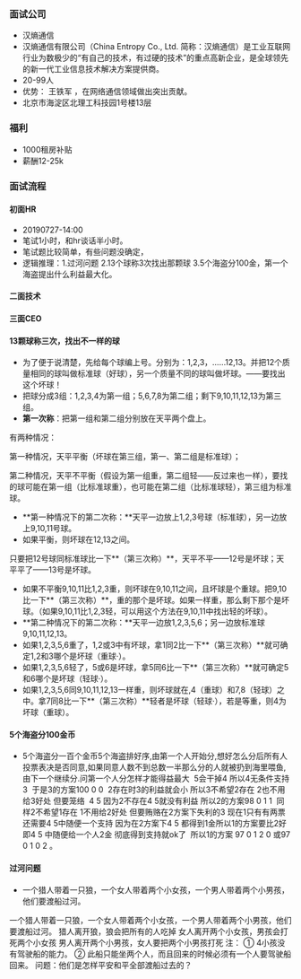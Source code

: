 ### 面试公司

- 汉熵通信
- 汉熵通信有限公司（China Entropy Co., Ltd. 简称：汉熵通信）是工业互联网行业为数极少的“有自己的技术，有过硬的技术”的重点高新企业，是全球领先的新一代工业信息技术解决方案提供商。 
- 20-99人
- 优势： 王铁军 ，在网络通信领域做出突出贡献。
- 北京市海淀区北理工科技园1号楼13层

### 福利

- 1000租房补贴
- 薪酬12-25k

### 面试流程

#### 初面HR

- 20190727-14:00
- 笔试1小时，和hr谈话半小时。
- 笔试题比较简单，有些问题没确定，
- 逻辑推理：1.过河问题  2.13个球称3次找出那颗球  3.5个海盗分100金，第一个海盗提出什么利益最大化。

#### 二面技术
#### 三面CEO

#### 13颗球称三次，找出不一样的球

- 为了便于说清楚，先给每个球编上号。分别为：1,2,3，……12,13。并把12个质量相同的球叫做标准球（好球），另一个质量不同的球叫做坏球。——要找出这个坏球！
- 把球分成3组：1,2,3,4为第一组；5,6,7,8为第二组；剩下9,10,11,12,13为第三组。
- **第一次称**：把第一组和第二组分别放在天平两个盘上。

有两种情况：

第一种情况，天平平衡（坏球在第三组，第一、第二组是标准球）；

第二种情况，天平不平衡（假设为第一组重，第二组轻——反过来也一样），要找的球可能在第一组（比标准球重），也可能在第二组（比标准球轻），第三组为标准球。

- **第一种情况下的第二次称：**天平一边放上1,2,3号球（标准球），另一边放上9,10,11号球。
- 如果平衡，则坏球在12,13之间。

只要把12号球同标准球比一下**（第三次称）**，天平不平——12号是坏球；天平平了——13号是坏球。

- 如果不平衡9,10,11比1,2,3重，则坏球在9,10,11之间，且坏球是个重球。把9,10比一下**（第三次称）**，重的那个是坏球。如果一样重，那么剩下那个是坏球。（如果9,10,11比1,2,3轻，可以用这个方法在9,10,11中找出轻的坏球）。
- **第二种情况下的第二次称：**天平一边放1,2,3,5,6；另一边放标准球9,10,11,12,13。
- 如果1,2,3,5,6重了，1,2或3中有坏球，拿1同2比一下**（第三次称）**就可确定1,2和3哪个是坏球（重球·）。
- 如果1,2,3,5,6轻了，5或6是坏球，拿5同6比一下**（第三次称）**就可确定5和6哪个是坏球（轻球·）。
- 如果1,2,3,5,6同9,10,11,12,13一样重，则坏球就在,4（重球）和7,8（轻球）之中。拿7同8比一下**（第三次称）**轻者是坏球（轻球·），若是等重，则4为坏球（重球）。
#### 5个海盗分100金币

- 5个海盗分一百个金币5个海盗排好序,由第一个人开始分,想好怎么分后所有人投票表决是否同意,如果同意人数不到总数一半那么分的人就被扔到海里喂鱼,由下一个继续分.问第一个人分怎样才能得益最大    5会干掉4 所以4无条件支持3  于是3的方案100 0 0  2存在时3的利益就会小 所以3不希望2存在 2也不用给3好处 但要笼络  4 5 因为2不存在4 5就没有利益 所以2的方案98 0 1 1  同样2不希望1存在 1不用给2好处 但要贿赂在2方案下失利的3 现在1只有有两票 还需要4 5中随便一个支持 因为在2方案下4 5 都得到1金所以1的方案要比2好 即4 5 中随便给一个人2金 彻底得到支持就ok了  所以1的方案 97 0 1 2 0 或97 0 1 0 2 。

#### 过河问题

- 一个猎人带着一只狼，一个女人带着两个小女孩，一个男人带着两个小男孩，他们要渡船过河。

一个猎人带着一只狼，一个女人带着两个小女孩，一个男人带着两个小男孩，他们要渡船过河。 
猎人离开狼，狼会把所有的人吃掉 
女人离开两个小女孩，男孩会打死两个小女孩 
男人离开两个小男孩，女人要把两个小男孩打死 
注： ① 4小孩没有驾驶船的能力。 
② 此船只能坐两个人，而且回来的时候必须有一个人要驾驶船回来。 
问题：他们是怎样平安和平全部渡船过去的？


